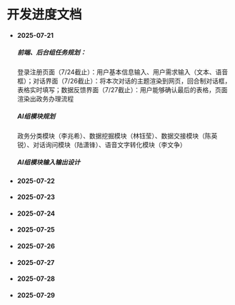 # 开发进度文档

- #### 2025-07-21

  ##### 前端、后台组任务规划：

  登录注册页面（7/24截止）：用户基本信息输入、用户需求输入（文本、语音框）；对话界面（7/26截止）：将本次对话的主题渲染到网页，回合制对话框，表格实时填写；数据反馈界面（7/27截止）：用户能够确认最后的表格，页面渲染出政务办理流程

  ##### AI组模块规划

  政务分类模块（李兆希）、数据挖掘模块（林钰莹）、数据交接模块（陈英锐）、对话询问模块（陆潇锋）、语音文字转化模块（李文争）

  ##### AI组模块输入输出设计

- #### 2025-07-22

- #### 2025-07-23

- #### 2025-07-24

- #### 2025-07-25

- #### 2025-07-26

- #### 2025-07-27

- #### 2025-07-28

- #### 2025-07-29